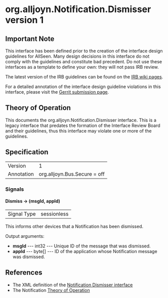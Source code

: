 # org.alljoyn.Notification.Dismisser version 1

## Important Note
This interface has been defined prior to the creation of the interface design guidelines for AllSeen.
Many design decisions in this interface do not comply with the guidelines and constitute bad precedent.
Do not use these interfaces as a template to define your own: they will not pass IRB review.

The latest version of the IRB guidelines can be found on the
[IRB wiki pages](https://wiki.allseenalliance.org/interfacereviewboard).

For a detailed annotation of the interface design guideline violations in this interface, please
visit the [Gerrit submission page](https://git.allseenalliance.org/gerrit/#/c/6353/).

## Theory of Operation

This documents the org.alljoyn.Notification.Dismisser interface.  This is a
legacy interface that predates the formation of the Interface Review Board and
their guidelines, thus this interface may violate one or more of the guidelines.

## Specification

|                       |                                                                       |
|-----------------------|-----------------------------------------------------------------------|
| Version               | 1                                                                     |
| Annotation            | org.alljoyn.Bus.Secure = off                                          |


### Signals

#### Dismiss -> (msgId, appId)

|                       |                                   |
|-----------------------|-----------------------------------|
| Signal Type           | sessionless                       |

This informs other devices that a Notification has been dismissed.

Output arguments:

  * **msgId** --- int32 --- Unique ID of the message that was dismissed.
  * **appId** --- byte[] --- ID of the application whose Notification message
    was dismissed.

## References

  * The XML definition of the [Notification Dismisser interface](Dismisser-v1.xml)
  * The Notification [Theory of Operation](theory-of-operation)
